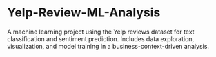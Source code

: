 # Yelp-Review-ML-Analysis
A machine learning project using the Yelp reviews dataset for text classification and sentiment prediction. Includes data exploration, visualization, and model training in a business-context-driven analysis.
